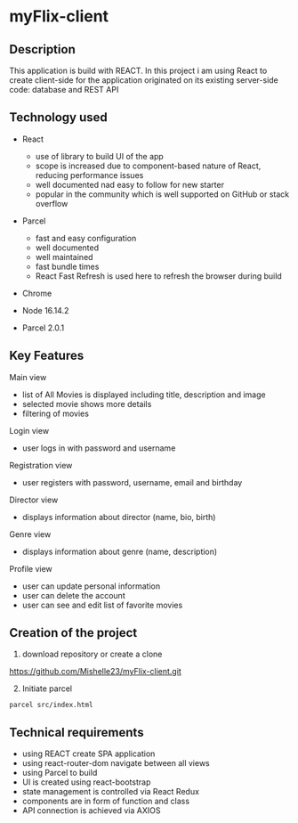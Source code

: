 # myFlix-client

## Description

This application is build with REACT. In this project i am using React to create client-side
for the application originated on its existing server-side code: database and REST API

## Technology used

- React
  - use of library to build UI of the app
  - scope is increased due to component-based nature of React, reducing performance issues
  - well documented nad easy to follow for new starter
  - popular in the community which is well supported on GitHub or stack overflow

- Parcel
  - fast and easy configuration
  - well documented
  - well maintained
  - fast bundle times
  - React Fast Refresh is used here to refresh the browser during build

- Chrome
- Node 16.14.2
- Parcel 2.0.1

## Key Features

Main view
- list of All Movies is displayed including title, description and image
- selected movie shows more details
- filtering of movies 

Login view
- user logs in with password and username

Registration view
- user registers with password, username, email and birthday

Director view
- displays information about director (name, bio, birth)

Genre view
- displays information about genre (name, description)

Profile view
- user can update personal information 
- user can delete the account
- user can see and edit list of favorite movies

## Creation of the project

1. download repository or create a clone

 https://github.com/Mishelle23/myFlix-client.git

2. Initiate parcel

`parcel src/index.html`

## Technical requirements

- using REACT create SPA application
- using react-router-dom navigate between all views
- using Parcel to build
- UI is created using react-bootstrap
- state management is controlled via React Redux
- components are in form of function and class
- API connection is achieved via AXIOS


